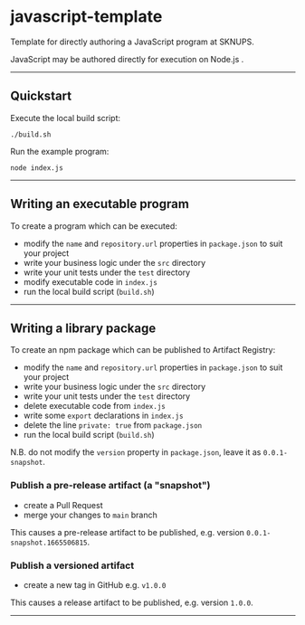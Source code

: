 # javascript-template

Template for directly authoring a JavaScript program at SKNUPS.

JavaScript may be authored directly for execution on Node.js .

---

## Quickstart

Execute the local build script:

```shell
./build.sh
```

Run the example program:

```shell
node index.js
```

---

## Writing an executable program

To create a program which can be executed:

- modify the `name` and `repository.url` properties in `package.json` to suit your project
- write your business logic under the `src` directory
- write your unit tests under the `test` directory
- modify executable code in `index.js`
- run the local build script (`build.sh`)

---

## Writing a library package

To create an npm package which can be published to Artifact Registry:

- modify the `name` and `repository.url` properties in `package.json` to suit your project
- write your business logic under the `src` directory
- write your unit tests under the `test` directory
- delete executable code from `index.js`
- write some `export` declarations in `index.js`
- delete the line `private: true` from `package.json`
- run the local build script (`build.sh`)

N.B. do not modify the `version` property in `package.json`, leave it as `0.0.1-snapshot`.


### Publish a pre-release artifact (a "snapshot")

- create a Pull Request
- merge your changes to `main` branch

This causes a pre-release artifact to be published, e.g. version
`0.0.1-snapshot.1665506815`.

### Publish a versioned artifact

- create a new tag in GitHub e.g. `v1.0.0`

This causes a release artifact to be published, e.g. version `1.0.0`.

---

